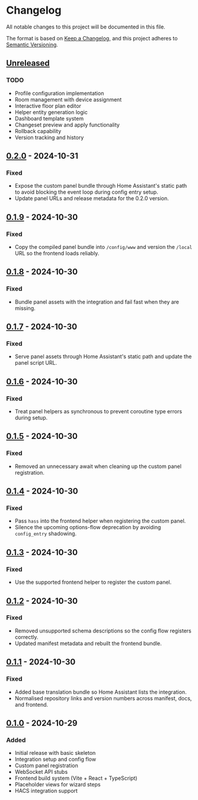 # Changelog

All notable changes to this project will be documented in this file.

The format is based on [Keep a Changelog](https://keepachangelog.com/en/1.0.0/),
and this project adheres to [Semantic Versioning](https://semver.org/spec/v2.0.0.html).

## [Unreleased]

### TODO
- Profile configuration implementation
- Room management with device assignment
- Interactive floor plan editor
- Helper entity generation logic
- Dashboard template system
- Changeset preview and apply functionality
- Rollback capability
- Version tracking and history

## [0.2.0] - 2024-10-31

### Fixed
- Expose the custom panel bundle through Home Assistant's static path to avoid blocking the event loop during config entry setup.
- Update panel URLs and release metadata for the 0.2.0 version.

## [0.1.9] - 2024-10-30

### Fixed
- Copy the compiled panel bundle into `/config/www` and version the `/local` URL so the frontend loads reliably.

## [0.1.8] - 2024-10-30

### Fixed
- Bundle panel assets with the integration and fail fast when they are missing.

## [0.1.7] - 2024-10-30

### Fixed
- Serve panel assets through Home Assistant's static path and update the panel script URL.

## [0.1.6] - 2024-10-30

### Fixed
- Treat panel helpers as synchronous to prevent coroutine type errors during setup.

## [0.1.5] - 2024-10-30

### Fixed
- Removed an unnecessary await when cleaning up the custom panel registration.

## [0.1.4] - 2024-10-30

### Fixed
- Pass `hass` into the frontend helper when registering the custom panel.
- Silence the upcoming options-flow deprecation by avoiding `config_entry` shadowing.

## [0.1.3] - 2024-10-30

### Fixed
- Use the supported frontend helper to register the custom panel.

## [0.1.2] - 2024-10-30

### Fixed
- Removed unsupported schema descriptions so the config flow registers correctly.
- Updated manifest metadata and rebuilt the frontend bundle.

## [0.1.1] - 2024-10-30

### Fixed
- Added base translation bundle so Home Assistant lists the integration.
- Normalised repository links and version numbers across manifest, docs, and frontend.

## [0.1.0] - 2024-10-29

### Added
- Initial release with basic skeleton
- Integration setup and config flow
- Custom panel registration
- WebSocket API stubs
- Frontend build system (Vite + React + TypeScript)
- Placeholder views for wizard steps
- HACS integration support

[Unreleased]: https://github.com/antbald/nidia-magic-composer/compare/v0.2.0...HEAD
[0.2.0]: https://github.com/antbald/nidia-magic-composer/releases/tag/v0.2.0
[0.1.9]: https://github.com/antbald/nidia-magic-composer/releases/tag/v0.1.9
[0.1.8]: https://github.com/antbald/nidia-magic-composer/releases/tag/v0.1.8
[0.1.7]: https://github.com/antbald/nidia-magic-composer/releases/tag/v0.1.7
[0.1.6]: https://github.com/antbald/nidia-magic-composer/releases/tag/v0.1.6
[0.1.5]: https://github.com/antbald/nidia-magic-composer/releases/tag/v0.1.5
[0.1.4]: https://github.com/antbald/nidia-magic-composer/releases/tag/v0.1.4
[0.1.3]: https://github.com/antbald/nidia-magic-composer/releases/tag/v0.1.3
[0.1.2]: https://github.com/antbald/nidia-magic-composer/releases/tag/v0.1.2
[0.1.1]: https://github.com/antbald/nidia-magic-composer/releases/tag/v0.1.1
[0.1.0]: https://github.com/antbald/nidia-magic-composer/releases/tag/v0.1.0
